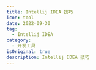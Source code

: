 ```yaml
---
title: Intellij IDEA 技巧
icon: tool
date: 2022-09-30
tag:
  - Intellij IDEA
category:
  - 开发工具
isOriginal: true
description: Intellij IDEA 技巧
---
```


